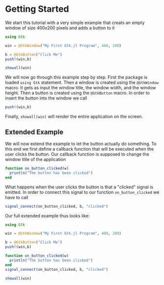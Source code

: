 # Getting Started

We start this tutorial with a very simple example that creats an empty window of size 400x200 pixels
and adds a button to it
```julia
using Gtk

win = @GtkWindow("My First Gtk.jl Program", 400, 200)

b = @GtkButton("Click Me")
push!(win,b)

showall(win)
```
We will now go through this example step by step. First the package is loaded `using Gtk` statement. Then a window is created using the `@GtkWindow` macro. It gets as input the window title, the window width, and the window height. Then a button is created using the `@GtkButton` macro. In order to insert the button into the window we call 
```julia
push!(win,b)
```
Finally, `showall(win)` will render the entire application on the screen.

## Extended Example

We will now extend the example to let the button actually do something. To this end we first define a callback function that will be executed when the user clicks the button. Our callback function is supposed to change the window title of the application
```julia
function on_button_clicked(w)
  println("The button has been clicked")
end
```
What happens when the user clicks the button is that a "clicked" signal is emitted. In order to connect this signal to our function `on_button_clicked` we have to call
```julia
signal_connect(on_button_clicked, b, "clicked")
```
Our full extended example thus looks like:
```julia
using Gtk

win = @GtkWindow("My First Gtk.jl Program", 400, 200)

b = @GtkButton("Click Me")
push!(win,b)

function on_button_clicked(w)
  println("The button has been clicked")
end
signal_connect(on_button_clicked, b, "clicked")

showall(win)
```
